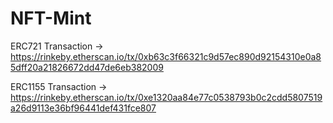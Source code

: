 # NFT-Mint

ERC721 Transaction -> https://rinkeby.etherscan.io/tx/0xb63c3f66321c9d57ec890d92154310e0a85dff20a21826672dd47de6eb382009

ERC1155 Transaction -> https://rinkeby.etherscan.io/tx/0xe1320aa84e77c0538793b0c2cdd5807519a26d9113e36bf96441def431fce807

